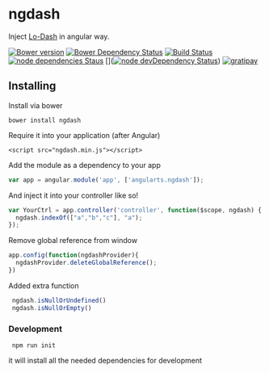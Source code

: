 ngdash
=========

Inject [Lo-Dash](http://lodash.com/) in angular way.

[![Bower version](https://badge.fury.io/bo/ngdash.svg)](http://badge.fury.io/bo/ngdash)
[![Bower Dependency Status](https://www.versioneye.com/user/projects/556fcb39643934001e270000/badge.svg?style=flat)](https://www.versioneye.com/user/projects/556fcb39643934001e270000)
[![Build Status](https://travis-ci.org/hgrathi/angularts-ngdash.svg?branch=master)](https://travis-ci.org/hgrathi/angularts-ngdash)
[![node dependencies Staus](https://david-dm.org/hgrathi/angularts-ngdash.png)](https://david-dm.org/hgrathi/angualrts-ngdash)
[]([![node devDependency Status](https://david-dm.org/hgrathi/angularts-ngdash/dev-status.svg)](https://david-dm.org/hgrathi/angularts-ngdash#info=devDependencies))
[![gratipay](https://img.shields.io/gratipay/hgrathi.svg)]()

## Installing
Install via bower

```bower install ngdash```

Require it into your application (after Angular)

```<script src="ngdash.min.js"></script>```

Add the module as a dependency to your app

```js
var app = angular.module('app', ['angularts.ngdash']);
```

And inject it into your controller like so!

```js
var YourCtrl = app.controller('controller', function($scope, ngdash) {
  ngdash.indexOf(["a","b","c"], "a");
});
```

Remove global reference from window

```js
app.config(function(ngdashProvider){
  ngdashProvider.deleteGlobalReference();
})
```

Added extra function

```js
 ngdash.isNullOrUndefined()
 ngdash.isNullOrEmpty()
```


### Development

``` npm run init```

it will install all the needed dependencies for development
